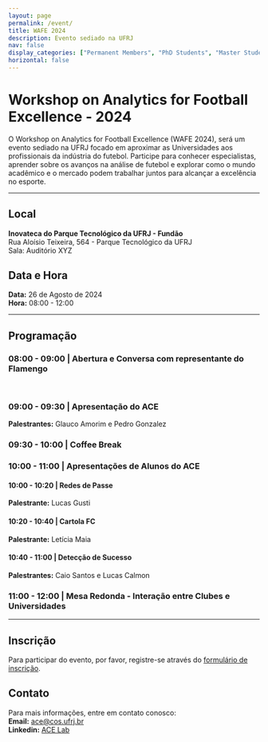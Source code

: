 ```yaml
---
layout: page
permalink: /event/
title: WAFE 2024
description: Evento sediado na UFRJ
nav: false
display_categories: ["Permanent Members", "PhD Students", "Master Students", "Undergraduate Students"]
horizontal: false
---
```


# Workshop on Analytics for Football Excellence - 2024

O Workshop on Analytics for Football Excellence (WAFE 2024), será um evento sediado na UFRJ focado em aproximar as Universidades aos profissionais da indústria do futebol. Participe para conhecer especialistas, aprender sobre os avanços na análise de futebol e explorar como o mundo acadêmico e o mercado podem trabalhar juntos para alcançar a excelência no esporte.


---

## Local

**Inovateca do Parque Tecnológico da UFRJ - Fundão** <br/>
Rua Aloísio Teixeira, 564 - Parque Tecnológico da UFRJ<br/>
Sala: Auditório XYZ

## Data e Hora

**Data:** 26 de Agosto de 2024  
**Hora:** 08:00 - 12:00

---

## Programação

### 08:00 - 09:00 | Abertura e Conversa com representante do Flamengo

<br/>

### 09:00 - 09:30 | Apresentação do ACE
**Palestrantes:** Glauco Amorim e Pedro Gonzalez<br/>
### 09:30 - 10:00 | Coffee Break<br/>
### 10:00 - 11:00 | Apresentações de  Alunos do ACE<br/>

#### 10:00 - 10:20 | Redes de Passe
**Palestrante:** Lucas Gusti

#### 10:20 - 10:40 | Cartola FC
**Palestrante:** Letícia Maia

#### 10:40 - 11:00 | Detecção de Sucesso
**Palestrantes:** Caio Santos e Lucas Calmon<br/>
### 11:00 - 12:00 | Mesa Redonda - Interação entre Clubes e Universidades

---

## Inscrição

Para participar do evento, por favor, registre-se através do [formulário de inscrição](#).

## Contato

Para mais informações, entre em contato conosco:<br/>
**Email:** ace@cos.ufrj.br<br/>
**Linkedin:** [ACE Lab](https://br.linkedin.com/company/ac3lab)




